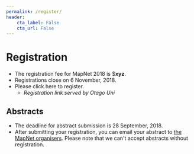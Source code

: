 ```yaml
---
permalink: /register/
header:
    cta_label: False
    cta_url: False
---
```


<span></span>

# Registration

- The registration fee for MapNet 2018 is $**xyz**. 
- Registrations close on 6 November, 2018.
- Please click here to register.
    + *Registration link served by Otago Uni*

## Abstracts

- The deadline for abstract submission is 28 September, 2018.
- After submitting your registration, you can email your abstract to [the MapNet organisers](mailto:foo@bar.com). Please note that we can't accept abstracts without registration.
